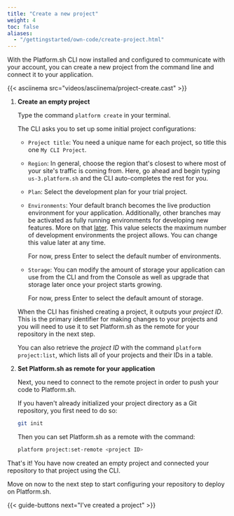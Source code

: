```yaml
---
title: "Create a new project"
weight: 4
toc: false
aliases:
  - "/gettingstarted/own-code/create-project.html"
---
```


With the Platform.sh CLI now installed and configured to communicate with your account,
you can create a new project from the command line and connect it to your application.

{{< asciinema src="videos/asciinema/project-create.cast" >}}

1. **Create an empty project**

    Type the command `platform create` in your terminal.

    The CLI asks you to set up some initial project configurations:

    * `Project title`: You need a unique name for each project, so title this one `My CLI Project`.

    * `Region`: In general, choose the region that's closest to where most of your site's traffic is coming from.
      Here, go ahead and begin typing `us-3.platform.sh` and the CLI auto-completes the rest for you.

    * `Plan`: Select the development plan for your trial project.

    * `Environments`: Your default branch becomes the live production environment for your application.
      Additionally, other branches may be activated as fully running environments for developing new features.
      More on that [later](/gettingstarted/developing/dev-environments/_index.md).
      This value selects the maximum number of development environments the project allows.
      You can change this value later at any time.

      For now, press Enter to select the default number of environments.

    * `Storage`: You can modify the amount of storage your application can use from the CLI and from the Console
      as well as upgrade that storage later once your project starts growing.

      For now, press Enter to select the default amount of storage.

    When the CLI has finished creating a project, it outputs your *project ID*.
    This is the primary identifier for making changes to your projects
    and you will need to use it to set Platform.sh as the remote for your repository in the next step.

    You can also retrieve the *project ID* with the command `platform project:list`,
    which lists all of your projects and their IDs in a table.

2. **Set Platform.sh as remote for your application**

    Next, you need to connect to the remote project in order to push your code to Platform.sh.

    If you haven't already initialized your project directory as a Git repository, you first need to do so:

    ```bash
    git init
    ```

    Then you can set Platform.sh as a remote with the command:

    ```bash
    platform project:set-remote <project ID>
    ```

That's it! You have now created an empty project and connected your repository to that project using the CLI.

Move on now to the next step to start configuring your repository to deploy on Platform.sh.

{{< guide-buttons next="I've created a project" >}}
